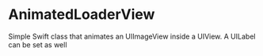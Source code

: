 # AnimatedLoaderView
Simple Swift class that animates an UIImageView inside a UIView. A UILabel can be set as well

